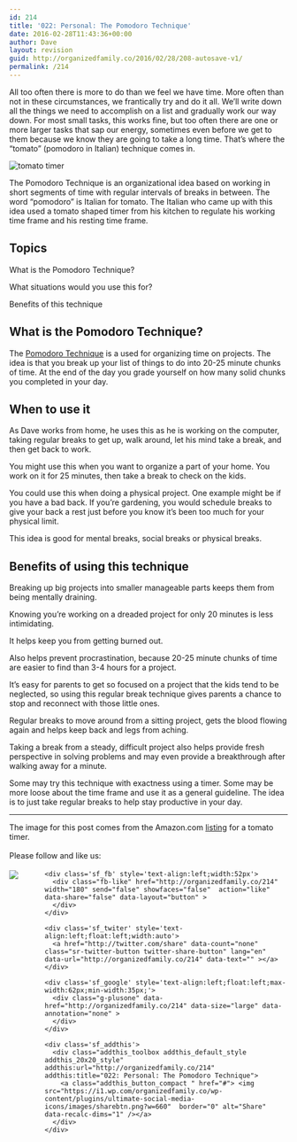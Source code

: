 ```yaml
---
id: 214
title: '022: Personal: The Pomodoro Technique'
date: 2016-02-28T11:43:36+00:00
author: Dave
layout: revision
guid: http://organizedfamily.co/2016/02/28/208-autosave-v1/
permalink: /214
---
```

All too often there is more to do than we feel we have time. More often than not in these circumstances, we frantically try and do it all. We&#8217;ll write down all the things we need to accomplish on a list and gradually work our way down. For most small tasks, this works fine, but too often there are one or more larger tasks that sap our energy, sometimes even before we get to them because we know they are going to take a long time. That&#8217;s where the &#8220;tomato&#8221; (pomodoro in Italian) technique comes in.

<img src="https://i1.wp.com/organizedfamily.co/wp-content/uploads/2016/02/tomato.jpg?w=660" alt="tomato timer" data-recalc-dims="1" /> 

The Pomodoro Technique is an organizational idea based on working in short segments of time with regular intervals of breaks in between. The word &#8220;pomodoro&#8221; is Italian for tomato. The Italian who came up with this idea used a tomato shaped timer from his kitchen to regulate his working time frame and his resting time frame.

## Topics

What is the Pomodoro Technique?

What situations would you use this for?

Benefits of this technique

## What is the Pomodoro Technique?

The [Pomodoro Technique](http://pomodorotechnique.com/) is a used for organizing time on projects. The idea is that you break up your list of things to do into 20-25 minute chunks of time. At the end of the day you grade yourself on how many solid chunks you completed in your day.

## When to use it

As Dave works from home, he uses this as he is working on the computer, taking regular breaks to get up, walk around, let his mind take a break, and then get back to work.

You might use this when you want to organize a part of your home. You work on it for 25 minutes, then take a break to check on the kids.

You could use this when doing a physical project. One example might be if you have a bad back. If you&#8217;re gardening, you would schedule breaks to give your back a rest just before you know it&#8217;s been too much for your physical limit.

This idea is good for mental breaks, social breaks or physical breaks.

## Benefits of using this technique

Breaking up big projects into smaller manageable parts keeps them from being mentally draining.

Knowing you&#8217;re working on a dreaded project for only 20 minutes is less intimidating.

It helps keep you from getting burned out.

Also helps prevent procrastination, because 20-25 minute chunks of time are easier to find than 3-4 hours for a project.

It&#8217;s easy for parents to get so focused on a project that the kids tend to be neglected, so using this regular break technique gives parents a chance to stop and reconnect with those little ones.

Regular breaks to move around from a sitting project, gets the blood flowing again and helps keep back and legs from aching.

Taking a break from a steady, difficult project also helps provide fresh perspective in solving problems and may even provide a breakthrough after walking away for a minute.

Some may try this technique with exactness using a timer. Some may be more loose about the time frame and use it as a general guideline. The idea is to just take regular breaks to help stay productive in your day.

* * *

The image for this post comes from the Amazon.com [listing](http://www.amazon.com/HomeFlav-Adorables-Kitchen-Timer-Tomato/dp/B00FEC2IRM) for a tomato timer.

<div class='sfsi_Sicons' style='width: 100%; display: inline-block; vertical-align: middle; text-align:left'>
  <div style='margin:0px 8px 0px 0px; line-height: 24px'>
    <span>Please follow and like us:</span>
  </div>
  
  <div class='sfsi_socialwpr'>
    <div class='sf_subscrbe' style='text-align:left;float:left;width:64px'>
      <a href="http://www.specificfeeds.com/widget/emailsubscribe/MTc5ODgx/OA==/" target="_blank"><img src="https://i2.wp.com/organizedfamily.co/wp-content/plugins/ultimate-social-media-icons/images/follow_subscribe.png?w=660" data-recalc-dims="1" /></a>
    </div>
    
    <div class='sf_fb' style='text-align:left;width:52px'>
      <div class="fb-like" href="http://organizedfamily.co/214" width="180" send="false" showfaces="false"  action="like" data-share="false" data-layout="button" >
      </div>
    </div>
    
    <div class='sf_twiter' style='text-align:left;float:left;width:auto'>
      <a href="http://twitter.com/share" data-count="none" class="sr-twitter-button twitter-share-button" lang="en" data-url="http://organizedfamily.co/214" data-text="" ></a>
    </div>
    
    <div class='sf_google' style='text-align:left;float:left;max-width:62px;min-width:35px;'>
      <div class="g-plusone" data-href="http://organizedfamily.co/214" data-size="large" data-annotation="none" >
      </div>
    </div>
    
    <div class='sf_addthis'>
      <div class="addthis_toolbox addthis_default_style addthis_20x20_style" addthis:url="http://organizedfamily.co/214" addthis:title="022: Personal: The Pomodoro Technique">
        <a class="addthis_button_compact " href="#"> <img src="https://i1.wp.com/organizedfamily.co/wp-content/plugins/ultimate-social-media-icons/images/sharebtn.png?w=660"  border="0" alt="Share" data-recalc-dims="1" /></a>
      </div>
    </div>
  </div>
</div>